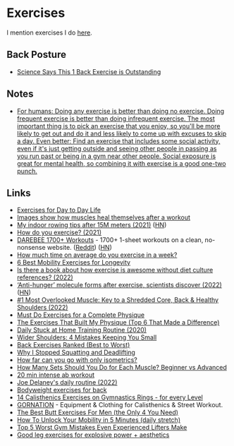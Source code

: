 # Exercises

I mention exercises I do [here](fitness.md).

## Back Posture

- [Science Says This 1 Back Exercise is Outstanding](https://www.youtube.com/watch?v=lXQ2V0XfI_M)

## Notes

- [For humans: Doing any exercise is better than doing no exercise. Doing frequent exercise is better than doing infrequent exercise. The most important thing is to pick an exercise that you enjoy, so you'll be more likely to get out and do it and less likely to come up with excuses to skip a day. Even better: Find an exercise that includes some social activity, even if it's just getting outside and seeing other people in passing as you run past or being in a gym near other people. Social exposure is great for mental health, so combining it with exercise is a good one-two punch.](https://news.ycombinator.com/item?id=26741776)

## Links

- [Exercises for Day to Day Life](https://www.webshealth.com/health/nine-exercises-for-every-one/)
- [Images show how muscles heal themselves after a workout](https://www.livescience.com/muscle-repair-by-roaming-nuclei)
- [My indoor rowing tips after 15M meters (2021)](https://onlyrss.org/posts/my-rowing-tips-after-15-million-meters.html) ([HN](https://news.ycombinator.com/item?id=28911503))
- [How do you exercise? (2021)](https://www.reddit.com/r/slatestarcodex/comments/qpb408/how_do_you_exercise/)
- [DAREBEE 1700+ Workouts](https://darebee.com/workouts) - 1700+ 1-sheet workouts on a clean, no-nonsense website. ([Reddit](https://www.reddit.com/r/InternetIsBeautiful/comments/qr4z4o/1700_1sheet_workouts_on_a_clean_nononsense_website/)) ([HN](https://news.ycombinator.com/item?id=29403113))
- [How much time on average do you exercise in a week?](https://news.ycombinator.com/item?id=29769623)
- [6 Best Mobility Exercises for Longevity](https://www.wellandgood.com/best-mobility-exercises-for-longevity/)
- [Is there a book about how exercise is awesome without diet culture references? (2022)](https://www.reddit.com/r/suggestmeabook/comments/vfi50j/is_there_a_book_about_how_exercise_is_awesome/)
- [‘Anti-hunger’ molecule forms after exercise, scientists discover (2022)](https://med.stanford.edu/news/all-news/2022/06/anti-hunger-molecule-exercise.html) ([HN](https://news.ycombinator.com/item?id=31858063))
- [#1 Most Overlooked Muscle: Key to a Shredded Core, Back & Healthy Shoulders (2022)](https://www.youtube.com/watch?v=xHdqJvAxY3Y)
- [Must Do Exercises for a Complete Physique](https://www.youtube.com/watch?v=s0fA0gXqREQ)
- [The Exercises That Built My Physique (Top 6 That Made a Difference)](https://www.youtube.com/watch?v=qsd3z3xUWhw)
- [Daily Stuck at Home Training Routine (2020)](https://www.youtube.com/watch?v=5Jth37OywOE)
- [Wider Shoulders: 4 Mistakes Keeping You Small](https://www.youtube.com/watch?v=TChfFQC0eHs)
- [Back Exercises Ranked (Best to Worst)](https://www.youtube.com/watch?v=w4vU3tzVM70)
- [Why I Stopped Squatting and Deadlifting](https://www.youtube.com/watch?v=gso8KF6DiJM)
- [How far can you go with only isometrics?](https://www.reddit.com/r/bodyweightfitness/comments/yyf4n9/how_far_can_you_go_with_only_isometrics/)
- [How Many Sets Should You Do for Each Muscle? Beginner vs Advanced](https://www.youtube.com/watch?v=zcyv9-ifjWo)
- [20 min intense ab workout](https://www.youtube.com/watch?v=S1_C11ovtZc)
- [Joe Delaney's daily routine (2022)](https://www.youtube.com/watch?v=eTKH5LspM3o)
- [Bodyweight exercises for back](https://www.reddit.com/r/bodyweightfitness/comments/z237y5/question_about_working_back_with_just_bodyweight/)
- [14 Calisthenics Exercises on Gymnastics Rings - for every Level](https://www.gornation.com/blogs/news/exercises-gymnastics-rings)
- [GORNATION](https://www.gornation.com/) - Equipment & Clothing for Calisthenics & Street Workout.
- [The Best Butt Exercises For Men (the Only 4 You Need)](https://www.youtube.com/watch?v=YHTJusT51Zs)
- [How To Unlock Your Mobility in 5 Minutes (daily stretch)](https://www.youtube.com/watch?v=sOuKeVuej9E)
- [Top 5 Worst Gym Mistakes Even Experienced Lifters Make](https://www.youtube.com/watch?v=6vavUJwqqEE)
- [Good leg exercises for explosive power + aesthetics](https://www.reddit.com/r/bodyweightfitness/comments/z7cywu/good_leg_exercises_for_explosive_power_aesthetics/)
